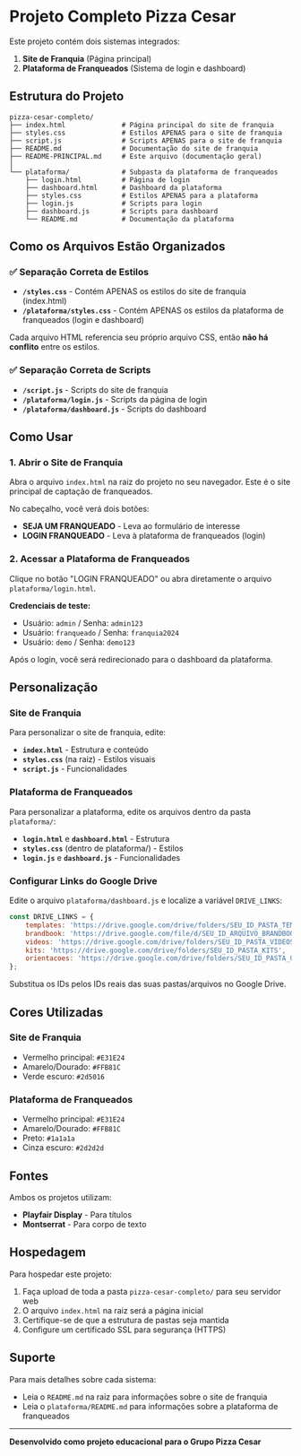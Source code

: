# Projeto Completo Pizza Cesar

Este projeto contém dois sistemas integrados:

1. **Site de Franquia** (Página principal)
2. **Plataforma de Franqueados** (Sistema de login e dashboard)

## Estrutura do Projeto

```
pizza-cesar-completo/
├── index.html              # Página principal do site de franquia
├── styles.css              # Estilos APENAS para o site de franquia
├── script.js               # Scripts APENAS para o site de franquia
├── README.md               # Documentação do site de franquia
├── README-PRINCIPAL.md     # Este arquivo (documentação geral)
│
└── plataforma/             # Subpasta da plataforma de franqueados
    ├── login.html          # Página de login
    ├── dashboard.html      # Dashboard da plataforma
    ├── styles.css          # Estilos APENAS para a plataforma
    ├── login.js            # Scripts para login
    ├── dashboard.js        # Scripts para dashboard
    └── README.md           # Documentação da plataforma
```

## Como os Arquivos Estão Organizados

### ✅ Separação Correta de Estilos

- **`/styles.css`** - Contém APENAS os estilos do site de franquia (index.html)
- **`/plataforma/styles.css`** - Contém APENAS os estilos da plataforma de franqueados (login e dashboard)

Cada arquivo HTML referencia seu próprio arquivo CSS, então **não há conflito** entre os estilos.

### ✅ Separação Correta de Scripts

- **`/script.js`** - Scripts do site de franquia
- **`/plataforma/login.js`** - Scripts da página de login
- **`/plataforma/dashboard.js`** - Scripts do dashboard

## Como Usar

### 1. Abrir o Site de Franquia

Abra o arquivo `index.html` na raiz do projeto no seu navegador. Este é o site principal de captação de franqueados.

No cabeçalho, você verá dois botões:
- **SEJA UM FRANQUEADO** - Leva ao formulário de interesse
- **LOGIN FRANQUEADO** - Leva à plataforma de franqueados (login)

### 2. Acessar a Plataforma de Franqueados

Clique no botão "LOGIN FRANQUEADO" ou abra diretamente o arquivo `plataforma/login.html`.

**Credenciais de teste:**
- Usuário: `admin` / Senha: `admin123`
- Usuário: `franqueado` / Senha: `franquia2024`
- Usuário: `demo` / Senha: `demo123`

Após o login, você será redirecionado para o dashboard da plataforma.

## Personalização

### Site de Franquia

Para personalizar o site de franquia, edite:
- **`index.html`** - Estrutura e conteúdo
- **`styles.css`** (na raiz) - Estilos visuais
- **`script.js`** - Funcionalidades

### Plataforma de Franqueados

Para personalizar a plataforma, edite os arquivos dentro da pasta `plataforma/`:
- **`login.html`** e **`dashboard.html`** - Estrutura
- **`styles.css`** (dentro de plataforma/) - Estilos
- **`login.js`** e **`dashboard.js`** - Funcionalidades

### Configurar Links do Google Drive

Edite o arquivo `plataforma/dashboard.js` e localize a variável `DRIVE_LINKS`:

```javascript
const DRIVE_LINKS = {
    templates: 'https://drive.google.com/drive/folders/SEU_ID_PASTA_TEMPLATES',
    brandbook: 'https://drive.google.com/file/d/SEU_ID_ARQUIVO_BRANDBOOK/view',
    videos: 'https://drive.google.com/drive/folders/SEU_ID_PASTA_VIDEOS',
    kits: 'https://drive.google.com/drive/folders/SEU_ID_PASTA_KITS',
    orientacoes: 'https://drive.google.com/drive/folders/SEU_ID_PASTA_ORIENTACOES'
};
```

Substitua os IDs pelos IDs reais das suas pastas/arquivos no Google Drive.

## Cores Utilizadas

### Site de Franquia
- Vermelho principal: `#E31E24`
- Amarelo/Dourado: `#FFB81C`
- Verde escuro: `#2d5016`

### Plataforma de Franqueados
- Vermelho principal: `#E31E24`
- Amarelo/Dourado: `#FFB81C`
- Preto: `#1a1a1a`
- Cinza escuro: `#2d2d2d`

## Fontes

Ambos os projetos utilizam:
- **Playfair Display** - Para títulos
- **Montserrat** - Para corpo de texto

## Hospedagem

Para hospedar este projeto:

1. Faça upload de toda a pasta `pizza-cesar-completo/` para seu servidor web
2. O arquivo `index.html` na raiz será a página inicial
3. Certifique-se de que a estrutura de pastas seja mantida
4. Configure um certificado SSL para segurança (HTTPS)

## Suporte

Para mais detalhes sobre cada sistema:
- Leia o `README.md` na raiz para informações sobre o site de franquia
- Leia o `plataforma/README.md` para informações sobre a plataforma de franqueados

---

**Desenvolvido como projeto educacional para o Grupo Pizza Cesar**

